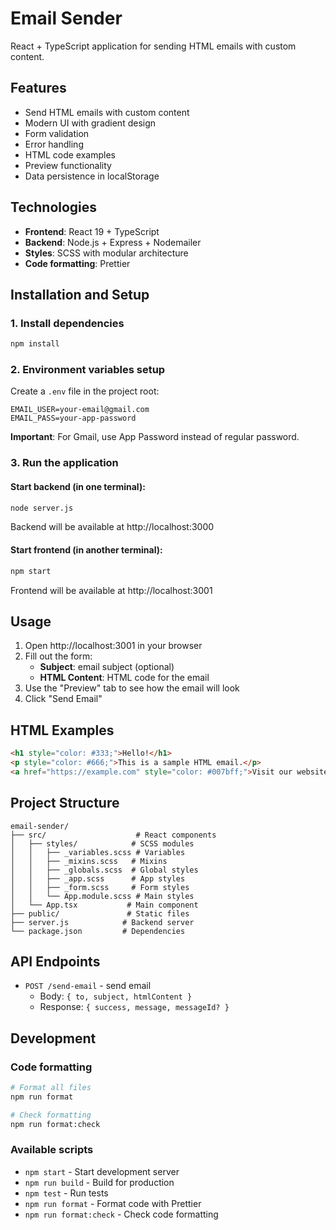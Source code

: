 # Email Sender

React + TypeScript application for sending HTML emails with custom content.

## Features

- Send HTML emails with custom content
- Modern UI with gradient design
- Form validation
- Error handling
- HTML code examples
- Preview functionality
- Data persistence in localStorage

## Technologies

- **Frontend**: React 19 + TypeScript
- **Backend**: Node.js + Express + Nodemailer
- **Styles**: SCSS with modular architecture
- **Code formatting**: Prettier

## Installation and Setup

### 1. Install dependencies

```bash
npm install
```

### 2. Environment variables setup

Create a `.env` file in the project root:

```env
EMAIL_USER=your-email@gmail.com
EMAIL_PASS=your-app-password
```

**Important**: For Gmail, use App Password instead of regular password.

### 3. Run the application

#### Start backend (in one terminal):
```bash
node server.js
```
Backend will be available at http://localhost:3000

#### Start frontend (in another terminal):
```bash
npm start
```
Frontend will be available at http://localhost:3001

## Usage

1. Open http://localhost:3001 in your browser
2. Fill out the form:
   - **Subject**: email subject (optional)
   - **HTML Content**: HTML code for the email
3. Use the "Preview" tab to see how the email will look
4. Click "Send Email"

## HTML Examples

```html
<h1 style="color: #333;">Hello!</h1>
<p style="color: #666;">This is a sample HTML email.</p>
<a href="https://example.com" style="color: #007bff;">Visit our website</a>
```

## Project Structure

```
email-sender/
├── src/                    # React components
│   ├── styles/            # SCSS modules
│   │   ├── _variables.scss # Variables
│   │   ├── _mixins.scss   # Mixins
│   │   ├── _globals.scss  # Global styles
│   │   ├── _app.scss      # App styles
│   │   ├── _form.scss     # Form styles
│   │   └── App.module.scss # Main styles
│   └── App.tsx           # Main component
├── public/               # Static files
├── server.js            # Backend server
└── package.json         # Dependencies
```

## API Endpoints

- `POST /send-email` - send email
  - Body: `{ to, subject, htmlContent }`
  - Response: `{ success, message, messageId? }`

## Development

### Code formatting

```bash
# Format all files
npm run format

# Check formatting
npm run format:check
```

### Available scripts

- `npm start` - Start development server
- `npm run build` - Build for production
- `npm test` - Run tests
- `npm run format` - Format code with Prettier
- `npm run format:check` - Check code formatting
